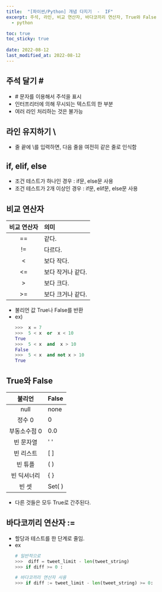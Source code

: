 ```yaml
---
title:  "[파이썬/Python] 개념 다지기  -  IF"
excerpt: 주석, 라인, 비교 연산자, 바다코끼리 연산자, True와 False
  - python

toc: true
toc_sticky: true
 
date: 2022-08-12
last_modified_at: 2022-08-12
---
```



## 주석 달기 \#
- \# 문자를 이용해서 주석을 표시
- 인터프리터에 의해 무시되는 텍스트의 한 부분
- 여러 라인 처리하는 것은 불가능


## 라인 유지하기 \
- 줄 끝에 \를 입력하면, 다음 줄을 여전히 같은 줄로 인식함

## if, elif, else
- 조건 테스트가 하나인 경우 : if문, else문 사용
- 조건 테스트가 2개 이상인 경우 : if문, elif문, else문 사용

## 비교 연산자

|비교 연산자|의미|
|:---:|:---|
|==|같다.|
|!=|다르다.|
|<|보다 작다.|
|<=|보다 작거나 같다.|
|>|보다 크다.|
|>=|보다 크거나 같다.|

- 불리언 값 True나 False를 반환
- ex)
    ```python
    >>>  x = 7
    >>>  5 < x  or  x < 10
    True
    >>>  5 < x  and  x > 10
    False
    >>>  5 < x  and not x > 10
    True
    ```


## True와 False

|불리언|False|
|:---:|:---|
|null|none|
|정수 0|0|
|부동소수점 0|0.0|          
|빈 문자열|' '|
|빈 리스트|[ ]|
|빈 튜플|( )|
|빈 딕셔너리|{ }|
|빈 셋|Set( )|

- 다른 것들은 모두 True로 간주된다.


## 바다코끼리 연산자  :=
- 할당과 테스트를 한 단계로 줄임.
- ex
    ```python
    # 일반적으로
    >>>  diff = tweet_limit - len(tweet_string)
    >>> if diff >= 0 :

    # 바다코끼리 연산자 사용
    >>> if diff := tweet_limit - len(tweet_string) >= 0:
